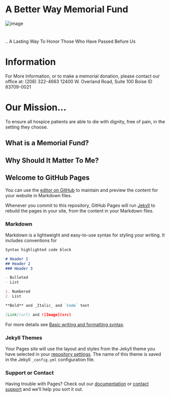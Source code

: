 # A Better Way Memorial Fund
![image](https://user-images.githubusercontent.com/102836463/161354373-0ae3d29d-03a2-4df6-ba27-9c2c85914728.png)
#
.. A Lasting Way To Honor Those Who Have Passed Befure Us

# Information
For More Information, or to 
make a memorial donation, 
please contact our office at:
(208) 322-4663
12400 W. Overland Road, 
Suite 100
Boise ID 83709-0021
# Our Mission... 
To ensure all hospice patients 
are able to die with dignity, free 
of pain, in the setting they 
choose.


## What is a Memorial Fund?



## Why Should It Matter To Me?


## Welcome to GitHub Pages

You can use the [editor on GitHub](https://github.com/abetterwayfund/abetterwayfund.github.io/edit/main/README.md) to maintain and preview the content for your website in Markdown files.

Whenever you commit to this repository, GitHub Pages will run [Jekyll](https://jekyllrb.com/) to rebuild the pages in your site, from the content in your Markdown files.

### Markdown

Markdown is a lightweight and easy-to-use syntax for styling your writing. It includes conventions for

```markdown
Syntax highlighted code block

# Header 1
## Header 2
### Header 3

- Bulleted
- List

1. Numbered
2. List

**Bold** and _Italic_ and `Code` text

[Link](url) and ![Image](src)
```

For more details see [Basic writing and formatting syntax](https://docs.github.com/en/github/writing-on-github/getting-started-with-writing-and-formatting-on-github/basic-writing-and-formatting-syntax).

### Jekyll Themes

Your Pages site will use the layout and styles from the Jekyll theme you have selected in your [repository settings](https://github.com/abetterwayfund/abetterwayfund.github.io/settings/pages). The name of this theme is saved in the Jekyll `_config.yml` configuration file.

### Support or Contact

Having trouble with Pages? Check out our [documentation](https://docs.github.com/categories/github-pages-basics/) or [contact support](https://support.github.com/contact) and we’ll help you sort it out.
